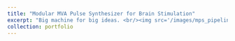 ```yaml
---
title: "Modular MVA Pulse Synthesizer for Brain Stimulation"
excerpt: "Big machine for big ideas. <br/><img src='/images/mps_pipeline.png'>"
collection: portfolio
---
```


